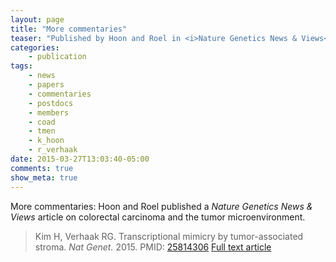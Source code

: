 ```yaml
---
layout: page
title: "More commentaries"
teaser: "Published by Hoon and Roel in <i>Nature Genetics News & Views</i>"
categories:
    - publication
tags:
    - news
    - papers
    - commentaries
    - postdocs
    - members
    - coad
    - tmen
    - k_hoon
    - r_verhaak
date: 2015-03-27T13:03:40-05:00
comments: true
show_meta: true
---
```


More commentaries: Hoon and Roel published a *Nature Genetics News & Views* article on colorectal carcinoma and the tumor microenvironment.

>Kim H, Verhaak RG. Transcriptional mimicry by tumor-associated stroma. *Nat Genet.* 2015. PMID: [25814306](http://www.ncbi.nlm.nih.gov/pubmed/25814306) [Full text article](http://www.nature.com/ng/journal/v47/n4/full/ng.3255.html)
